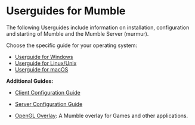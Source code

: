 # Userguides for Mumble

The following Userguides include information on installation, configuration and starting of Mumble and the Mumble Server (murmur).

Choose the specific guide for your operating system:

- [Userguide for Windows](userguide_windows.md)
- [Userguide for Linux/Unix](userguide_linux.md)
- [Userguide for macOS](userguide_macos.md)

**Additional Guides:**

- [Client Configuration Guide](client_config_guide.md)

- [Server Configuration Guide](server_config_guide.md)

- [OpenGL Overlay](overlay_openGL.md): A Mumble overlay for Games and other applications.